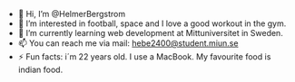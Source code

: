 - 👋 Hi, I’m @HelmerBergstrom
- 👀 I’m interested in football, space and I love a good workout in the gym.
- 🌱 I’m currently learning web development at Mittuniversitet in Sweden.
- 📫 You can reach me via mail: hebe2400@student.miun.se
- ⚡ Fun facts: i´m 22 years old. I use a MacBook. My favourite food is indian food.

<!---
HelmerBergstrom/HelmerBergstrom is a ✨ special ✨ repository because its `README.md` (this file) appears on your GitHub profile.
You can click the Preview link to take a look at your changes.
--->
